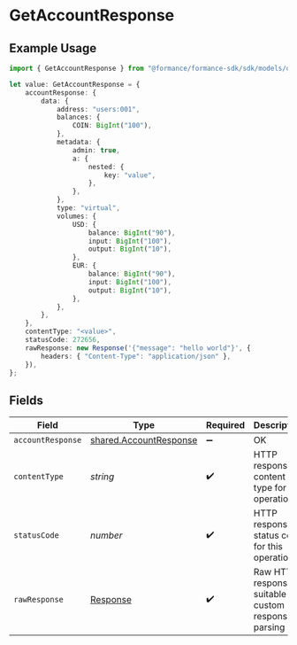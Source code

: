 # GetAccountResponse

## Example Usage

```typescript
import { GetAccountResponse } from "@formance/formance-sdk/sdk/models/operations";

let value: GetAccountResponse = {
    accountResponse: {
        data: {
            address: "users:001",
            balances: {
                COIN: BigInt("100"),
            },
            metadata: {
                admin: true,
                a: {
                    nested: {
                        key: "value",
                    },
                },
            },
            type: "virtual",
            volumes: {
                USD: {
                    balance: BigInt("90"),
                    input: BigInt("100"),
                    output: BigInt("10"),
                },
                EUR: {
                    balance: BigInt("90"),
                    input: BigInt("100"),
                    output: BigInt("10"),
                },
            },
        },
    },
    contentType: "<value>",
    statusCode: 272656,
    rawResponse: new Response('{"message": "hello world"}', {
        headers: { "Content-Type": "application/json" },
    }),
};
```

## Fields

| Field                                                                   | Type                                                                    | Required                                                                | Description                                                             |
| ----------------------------------------------------------------------- | ----------------------------------------------------------------------- | ----------------------------------------------------------------------- | ----------------------------------------------------------------------- |
| `accountResponse`                                                       | [shared.AccountResponse](../../../sdk/models/shared/accountresponse.md) | :heavy_minus_sign:                                                      | OK                                                                      |
| `contentType`                                                           | *string*                                                                | :heavy_check_mark:                                                      | HTTP response content type for this operation                           |
| `statusCode`                                                            | *number*                                                                | :heavy_check_mark:                                                      | HTTP response status code for this operation                            |
| `rawResponse`                                                           | [Response](https://developer.mozilla.org/en-US/docs/Web/API/Response)   | :heavy_check_mark:                                                      | Raw HTTP response; suitable for custom response parsing                 |